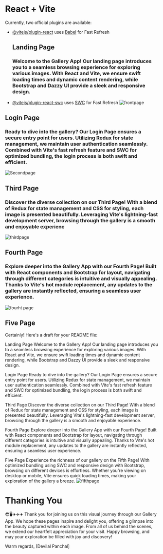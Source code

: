 # React + Vite


Currently, two official plugins are available:

- [@vitejs/plugin-react](https://github.com/vitejs/vite-plugin-react/blob/main/packages/plugin-react/README.md) uses [Babel](https://babeljs.io/) for Fast Refresh
  ## Landing Page
  ### Welcome to the Gallery App! Our landing page introduces you to a seamless browsing experience for exploring various images. With React and Vite, we ensure swift loading times and dynamic content rendering, while Bootstrap and Dazzy UI provide a sleek and responsive design.
- [@vitejs/plugin-react-swc](https://github.com/vitejs/vite-plugin-react-swc) uses [SWC](https://swc.rs/) for Fast Refresh
![frontpage](https://github.com/devilalpanchal/React-Third03-class-Project-Gallery/assets/144801878/ab7f5cc5-f68b-422c-a32d-8727a67590cd)
## Login Page
### Ready to dive into the gallery? Our Login Page ensures a secure entry point for users. Utilizing Redux for state management, we maintain user authentication seamlessly. Combined with Vite's fast refresh feature and SWC for optimized bundling, the login process is both swift and efficient.
![Secondpage](https://github.com/devilalpanchal/React-Third03-class-Project-Gallery/assets/144801878/2f6e3959-9574-4f17-afa1-3fe87ea3f918)
 ## Third Page
 ### Discover the diverse collection on our Third Page! With a blend of Redux for state management and CSS for styling, each image is presented beautifully. Leveraging Vite's lightning-fast development server, browsing through the gallery is a smooth and enjoyable experienc
![thirdpage](https://github.com/devilalpanchal/React-Third03-class-Project-Gallery/assets/144801878/a4bf51a9-4e5e-4dfc-9ad9-7aa3f6fe1f19)
 ## Fourth Page
 ### Explore deeper into the Gallery App with our Fourth Page! Built with React components and Bootstrap for layout, navigating through different categories is intuitive and visually appealing. Thanks to Vite's hot module replacement, any updates to the gallery are instantly reflected, ensuring a seamless user experience.
![fourht page](https://github.com/devilalpanchal/React-Third03-class-Project-Gallery/assets/144801878/d263c0d3-8366-4c6f-abab-7d1b2c3d5282)
 ## Five Page
 
Certainly! Here's a draft for your README file:

Landing Page
Welcome to the Gallery App! Our landing page introduces you to a seamless browsing experience for exploring various images. With React and Vite, we ensure swift loading times and dynamic content rendering, while Bootstrap and Dazzy UI provide a sleek and responsive design.

Login Page
Ready to dive into the gallery? Our Login Page ensures a secure entry point for users. Utilizing Redux for state management, we maintain user authentication seamlessly. Combined with Vite's fast refresh feature and SWC for optimized bundling, the login process is both swift and efficient.

Third Page
Discover the diverse collection on our Third Page! With a blend of Redux for state management and CSS for styling, each image is presented beautifully. Leveraging Vite's lightning-fast development server, browsing through the gallery is a smooth and enjoyable experience.

Fourth Page
Explore deeper into the Gallery App with our Fourth Page! Built with React components and Bootstrap for layout, navigating through different categories is intuitive and visually appealing. Thanks to Vite's hot module replacement, any updates to the gallery are instantly reflected, ensuring a seamless user experience.

Five Page
Experience the richness of our gallery on the Fifth Page! With optimized bundling using SWC and responsive design with Bootstrap, browsing on different devices is effortless. Whether you're viewing on desktop or mobile, Vite ensures quick loading times, making your exploration of the gallery a breeze.
![fifthpage](https://github.com/devilalpanchal/React-Third03-class-Project-Gallery/assets/144801878/db830cc2-b2ed-4b5e-a645-aaa9ae086ad6)

# Thanking You
😎🖥✈✈✈
Thank you for joining us on this visual journey through our Gallery App. We hope these pages inspire and delight you, offering a glimpse into the beauty captured within each image. From all of us behind the scenes, we extend our heartfelt appreciation for your visit. Happy browsing, and may your exploration be filled with joy and discovery!

Warm regards,
[Devilal Panchal]
